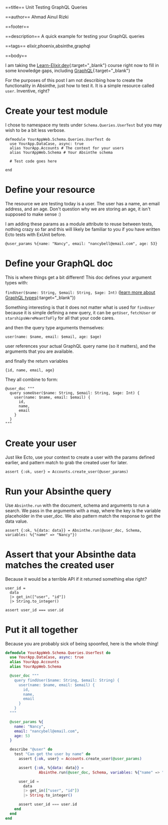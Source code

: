 ==title==
Unit Testing GraphQL Queries

==author==
Ahmad Ainul Rizki

==footer==


==description==
A quick example for testing your GraphQL queries

==tags==
elixir,phoenix,absinthe,graphql

==body==

I am taking the [Learn-Elixir.dev](https://learn-elixir.dev/home){:target="_blank"} course right now to fill in some knowledge gaps, including [GraphQL](https://graphql.org/){:target="_blank"}

For the purposes of this post I am not describing how to create the functionality in Absinthe, just how to test it. It is a simple resource called `user`. Inventive, right?

# Create your test module

I chose to namespace my tests under `Schema.Queries.UserTest` but you may wish to be a bit less verbose.

```
defmodule YourAppWeb.Schema.Queries.UserTest do
  use YourApp.DataCase, async: true
  alias YourApp.Accounts # The context for your users
  alias YourAppWeb.Schema # Your Absinthe schema
  
  # Test code goes here
  
end
```

# Define your resource

The resource we are testing today is a user. The user has a name, an email address, and an age. Don't question why we are storing an age, it isn't supposed to make sense :)

I am adding these params as a module attribute to reuse between tests, nothing crazy so far and this will likely be familiar to you if you have written Ecto tests with ExUnit before.

```
@user_params %{name: "Nancy", email: "nancybell@email.com", age: 53}
```

# Define your GraphQL doc

This is where things get a bit different! This doc defines your argument types with:

 `findUser($name: String, $email: String, $age: Int)` ([learn more about GraphQL types](https://graphql.org/learn/schema/#the-query-and-mutation-types){:target="_blank"})
 
 Something interesting is that it does not matter what is used for `findUser` because it is simple defining a new query, it can be `getUser`, `fetchUser` or `starshipsWereMeantToFly` for all that your code cares.
 
 and then the query type arguments themselves:
 
 `user(name: $name, email: $email, age: $age)`
 
 user references your actual GraphQL query name (so it matters), and the arguments that you are available.
 
 and finally the return variables
 
 `{id, name, email, age}`
 
 They all combine to form:
 

```
@user_doc """
  query someUser($name: String, $email: String, $age: Int) {
    user(name: $name, email: $email) {
      id,
      name,
      email
    }
  }
"""
```

# Create your user

Just like Ecto, use your context to create a user with the params defined earlier, and pattern match to grab the created user for later.

```
assert {:ok, user} = Accounts.create_user(@user_params)
```

# Run your Absinthe query

Use `Absinthe.run` with the document, schema and arguments to run a search. We pass in the arguments with a map, where the key is the variable placeholder in the user_doc. We also pattern match the response to get the data value.

```
assert {:ok, %{data: data}} = Absinthe.run(@user_doc, Schema, variables: %{"name" => "Nancy"})
```

# Assert that your Absinthe data matches the created user

Because it would be a terrible API if it returned something else right?

```
user_id =
  data
  |> get_in(["user", "id"])
  |> String.to_integer()

assert user_id === user.id
```

# Put it all together

Because you are probably sick of being spoonfed, here is the whole thing!

```elixir
defmodule YourAppWeb.Schema.Queries.UserTest do
  use YourApp.DataCase, async: true
  alias YourApp.Accounts
  alias YourAppWeb.Schema

  @user_doc """
    query findUser($name: String, $email: String) {
      user(name: $name, email: $email) {
        id,
        name,
        email
      }
    }
  """

  @user_params %{
    name: "Nancy",
    email: "nancybell@email.com",
    age: 53
  }

  describe "@user" do
    test "Can get the user by name" do
      assert {:ok, user} = Accounts.create_user(@user_params)

      assert {:ok, %{data: data}} =
               Absinthe.run(@user_doc, Schema, variables: %{"name" => "Nancy"})

      user_id =
        data
        |> get_in(["user", "id"])
        |> String.to_integer()

      assert user_id === user.id
    end
  end
end

```
